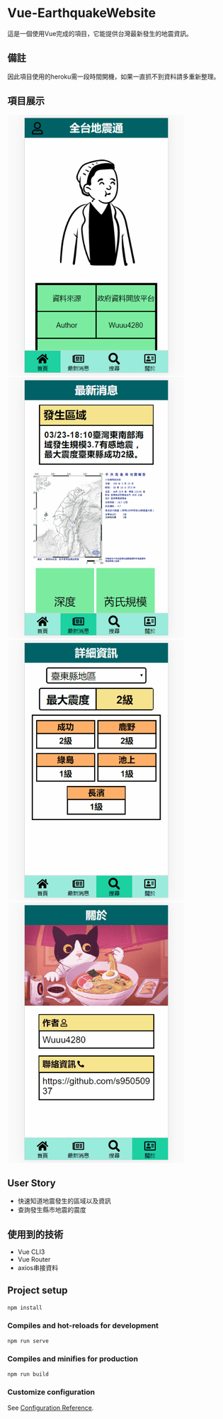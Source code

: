 # Vue-EarthquakeWebsite
這是一個使用Vue完成的項目，它能提供台灣最新發生的地震資訊。
## 備註
因此項目使用的heroku需一段時間開機，如果一直抓不到資料請多重新整理。
## 項目展示
<img src="https://github.com/s95050937/Vue-EarthQuake-App/blob/master/gif/home.gif" width="400px"/><img src="https://github.com/s95050937/Vue-EarthQuake-App/blob/master/gif/news.gif"  width="400px"/><img src="https://github.com/s95050937/Vue-EarthQuake-App/blob/master/gif/search.gif"  width="400px"/><img src="https://github.com/s95050937/Vue-EarthQuake-App/blob/master/gif/about.gif"  width="400px"/>


## User Story 
* 快速知道地震發生的區域以及資訊
* 查詢發生縣市地震的震度

## 使用到的技術
* Vue CLI3
* Vue Router 
* axios串接資料




## Project setup
```
npm install
```

### Compiles and hot-reloads for development
```
npm run serve
```

### Compiles and minifies for production
```
npm run build
```

### Customize configuration
See [Configuration Reference](https://cli.vuejs.org/config/).
